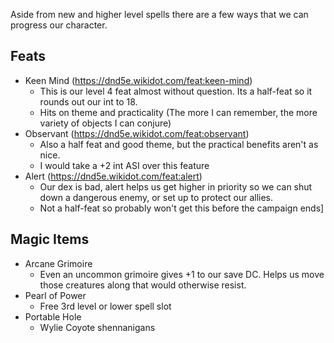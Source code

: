 Aside from new and higher level spells there are a few ways that we can progress our character.

## Feats
- Keen Mind (https://dnd5e.wikidot.com/feat:keen-mind)
  - This is our level 4 feat almost without question. Its a half-feat so it rounds out our int to 18.
  - Hits on theme and practicality (The more I can remember, the more variety of objects I can conjure)
- Observant (https://dnd5e.wikidot.com/feat:observant)
  - Also a half feat and good theme, but the practical benefits aren't as nice.
  - I would take a +2 int ASI over this feature
- Alert (https://dnd5e.wikidot.com/feat:alert)
  - Our dex is bad, alert helps us get higher in priority so we can shut down a dangerous enemy, or set up to protect our allies.
  - Not a half-feat so probably won't get this before the campaign ends]
 
## Magic Items
- Arcane Grimoire
  - Even an uncommon grimoire gives +1 to our save DC. Helps us move those creatures along that would otherwise resist.
- Pearl of Power
  - Free 3rd level or lower spell slot
- Portable Hole
  - Wylie Coyote shennanigans
